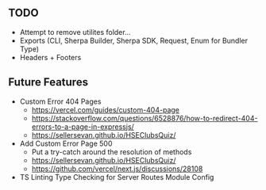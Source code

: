 ## TODO
- Attempt to remove utilites folder...
- Exports (CLI, Sherpa Builder, Sherpa SDK, Request, Enum for Bundler Type)
- Headers + Footers


## Future Features
- Custom Error 404 Pages
    - https://vercel.com/guides/custom-404-page
    - https://stackoverflow.com/questions/6528876/how-to-redirect-404-errors-to-a-page-in-expressjs/
    - https://sellersevan.github.io/HSEClubsQuiz/
- Add Custom Error Page 500
    - Put a try-catch around the resolution of methods
    - https://sellersevan.github.io/HSEClubsQuiz/
    - https://github.com/vercel/next.js/discussions/28108
- TS Linting Type Checking for Server Routes Module Config